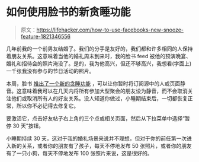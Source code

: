 # 如何使用脸书的新贪睡功能

> 原文：<https://lifehacker.com/how-to-use-facebooks-new-snooze-feature-1821346556>

几年前我的一个前男友结婚了。我们的分手是友好的，我们都和许多相同的人保持着朋友关系。这意味着当他的婚礼周末到来时，我的脸书 feed 被他的预演晚宴、婚礼和招待会的照片淹没了。是的，我为他高兴，但还不够高兴，我想看(字面上)一千张我没有参与的节日活动的照片。



本周，脸书 [推出了一个新的贪睡功能](https://newsroom.fb.com/news/2017/12/news-feed-fyi-snooze/) ，可以让你暂时将订阅源中的人或页面静音。这意味着我可以在几天内将所有参加大型聚会的朋友设为静音，而不会取消关注他们或取消所有人的好友关系。没人知道你做过，小睡期结束后，一切都恢复正常，所以你不必记得去修复它。

要激活它，点击好友帖子右上角的三个点或相关页面，然后从下拉菜单中选择“暂停 30 天”按钮。

小睡期持续 30 天，这对于我的婚礼场景来说并不理想，但对于你的前任第一次进入新的关系，或者你的朋友有了孩子，每天不停地发布 50 张照片，或者你的朋友有了一只小狗，每天不停地发布 100 张照片来说，这是很好的。
